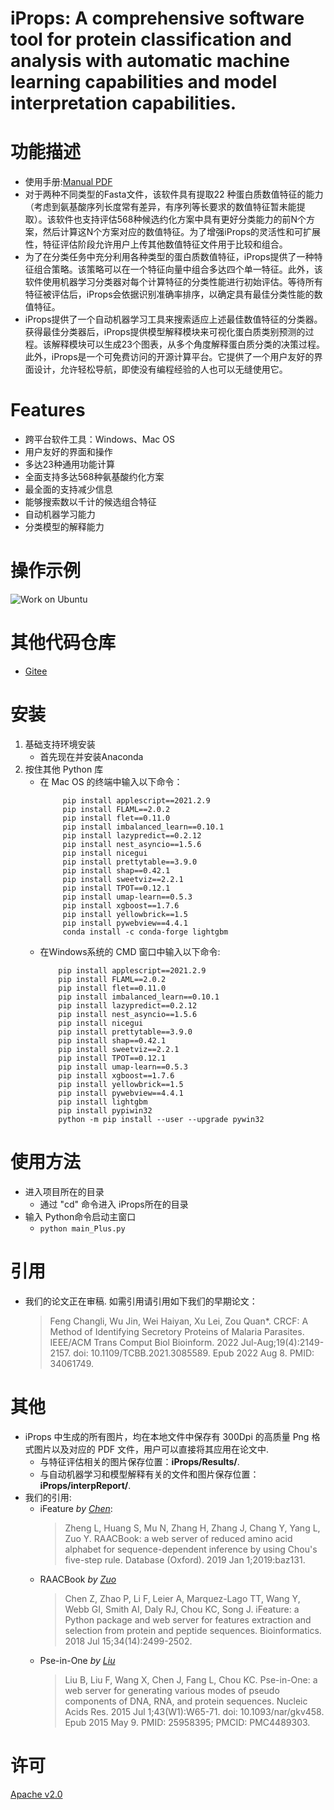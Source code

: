 # iProps: A comprehensive software tool for protein classification and analysis with automatic machine learning capabilities and model interpretation capabilities.

# 功能描述
- 使用手册:[Manual PDF](./manual.pdf)    
- 对于两种不同类型的Fasta文件，该软件具有提取22 种蛋白质数值特征的能力（考虑到氨基酸序列长度常有差异，有序列等长要求的数值特征暂未能提取）。该软件也支持评估568种候选约化方案中具有更好分类能力的前N个方案，然后计算这N个方案对应的数值特征。为了增强iProps的灵活性和可扩展性，特征评估阶段允许用户上传其他数值特征文件用于比较和组合。  
- 为了在分类任务中充分利用各种类型的蛋白质数值特征，iProps提供了一种特征组合策略。该策略可以在一个特征向量中组合多达四个单一特征。此外，该软件使用机器学习分类器对每个计算特征的分类性能进行初始评估。等待所有特征被评估后，iProps会依据识别准确率排序，以确定具有最佳分类性能的数值特征。
- iProps提供了一个自动机器学习工具来搜索适应上述最佳数值特征的分类器。获得最佳分类器后，iProps提供模型解释模块来可视化蛋白质类别预测的过程。该解释模块可以生成23个图表，从多个角度解释蛋白质分类的决策过程。此外，iProps是一个可免费访问的开源计算平台。它提供了一个用户友好的界面设计，允许轻松导航，即使没有编程经验的人也可以无缝使用它。


# Features
- 跨平台软件工具：Windows、Mac OS
- 用户友好的界面和操作
- 多达23种通用功能计算
- 全面支持多达568种氨基酸约化方案
- 最全面的支持减少信息
- 能够搜索数以千计的候选组合特征
- 自动机器学习能力
- 分类模型的解释能力
# 操作示例
![Work on Ubuntu](example.gif)

# 其他代码仓库
- [Gitee](https://gitee.com/zam1024t/LocalizedMenu)

# 安装
  1. 基础支持环境安装  
     - 首先现在并安装Anaconda
  2. 按住其他 Python 库 
     - 在 Mac OS 的终端中输入以下命令：
        ```
             pip install applescript==2021.2.9  
             pip install FLAML==2.0.2  
             pip install flet==0.11.0  
             pip install imbalanced_learn==0.10.1  
             pip install lazypredict==0.2.12  
             pip install nest_asyncio==1.5.6  
             pip install nicegui  
             pip install prettytable==3.9.0  
             pip install shap==0.42.1  
             pip install sweetviz==2.2.1  
             pip install TPOT==0.12.1  
             pip install umap-learn==0.5.3  
             pip install xgboost==1.7.6  
             pip install yellowbrick==1.5  
             pip install pywebview==4.4.1  
             conda install -c conda-forge lightgbm
        ```
     - 在Windows系统的 CMD 窗口中输入以下命令:
        ```
            pip install applescript==2021.2.9  
            pip install FLAML==2.0.2  
            pip install flet==0.11.0  
            pip install imbalanced_learn==0.10.1  
            pip install lazypredict==0.2.12  
            pip install nest_asyncio==1.5.6  
            pip install nicegui  
            pip install prettytable==3.9.0  
            pip install shap==0.42.1  
            pip install sweetviz==2.2.1  
            pip install TPOT==0.12.1  
            pip install umap-learn==0.5.3  
            pip install xgboost==1.7.6  
            pip install yellowbrick==1.5  
            pip install pywebview==4.4.1  
            pip install lightgbm  
            pip install pypiwin32  
            python -m pip install --user --upgrade pywin32  
        ```

# 使用方法
- 进入项目所在的目录
	- 通过 "cd" 命令进入 iProps所在的目录
- 输入 Python命令启动主窗口
	- `python main_Plus.py`

# 引用
- 我们的论文正在审稿. 如需引用请引用如下我们的早期论文：  
	> Feng Changli, Wu Jin, Wei Haiyan, Xu Lei, Zou Quan*. CRCF: A Method of Identifying Secretory Proteins of Malaria Parasites. IEEE/ACM Trans Comput Biol Bioinform. 2022 Jul-Aug;19(4):2149-2157. doi: 10.1109/TCBB.2021.3085589. Epub 2022 Aug 8. PMID: 34061749.

# 其他
- iProps 中生成的所有图片，均在本地文件中保存有 300Dpi 的高质量 Png 格式图片以及对应的 PDF 文件，用户可以直接将其应用在论文中.   
	 - 与特征评估相关的图片保存位置：**iProps/Results/**.
	 - 与自动机器学习和模型解释有关的文件和图片保存位置：**iProps/interpReport/**.
- 我们的引用:
    - iFeature *by [Chen](https://pubmed.ncbi.nlm.nih.gov/29528364/)*:  
        >Zheng L, Huang S, Mu N, Zhang H, Zhang J, Chang Y, Yang L, Zuo Y. RAACBook: a web server of reduced amino acid alphabet for sequence-dependent inference by using Chou's five-step rule. Database (Oxford). 2019 Jan 1;2019:baz131.
    - RAACBook *by [Zuo](https://pubmed.ncbi.nlm.nih.gov/31802128/)*
		> Chen Z, Zhao P, Li F, Leier A, Marquez-Lago TT, Wang Y, Webb GI, Smith AI, Daly RJ, Chou KC, Song J. iFeature: a Python package and web server for features extraction and selection from protein and peptide sequences. Bioinformatics. 2018 Jul 15;34(14):2499-2502.
    - Pse-in-One *by [Liu](https://pubmed.ncbi.nlm.nih.gov/25958395/)*
		> Liu B, Liu F, Wang X, Chen J, Fang L, Chou KC. Pse-in-One: a web server for generating various modes of pseudo components of DNA, RNA, and protein sequences. Nucleic Acids Res. 2015 Jul 1;43(W1):W65-71. doi: 10.1093/nar/gkv458. Epub 2015 May 9. PMID: 25958395; PMCID: PMC4489303.

# 许可
[Apache v2.0](LICENSE)

